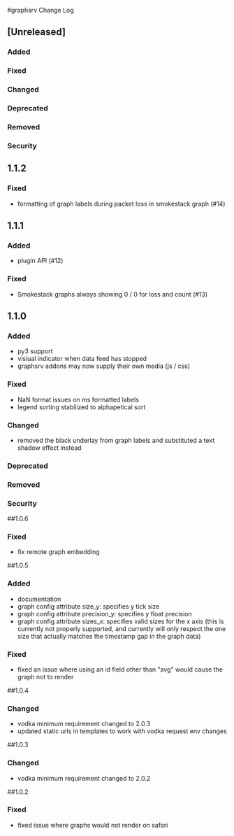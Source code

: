 
#graphsrv Change Log

## [Unreleased]

### Added
### Fixed
### Changed
### Deprecated
### Removed
### Security

## 1.1.2

### Fixed

- formatting of graph labels during packet loss in smokestack graph (#14)

## 1.1.1

### Added

- plugin API (#12)

### Fixed

- Smokestack graphs always showing 0 / 0 for loss and count (#13)

## 1.1.0

### Added

- py3 support
- visiual indicator when data feed has stopped
- graphsrv addons may now supply their own media (js / css)

### Fixed

- NaN format issues on ms formatted labels
- legend sorting stabilized to alphapetical sort

### Changed

- removed the black underlay from graph labels and substituted a text shadow effect instead

### Deprecated
### Removed
### Security

##1.0.6
### Fixed

- fix remote graph embedding

##1.0.5

### Added

- documentation
- graph config attribute size_y: specifies y tick size
- graph config attribute precision_y: specifies y float precision
- graph config attribute sizes_x: specifies valid sizes for the x axis (this is currently not properly
  supported, and currently will only respect the one size that actually matches the timestamp gap in the
  graph data)

### Fixed

- fixed an issue where using an id field other than "avg" would cause the graph not to render

##1.0.4
### Changed
- vodka minimum requirement changed to 2.0.3
- updated static urls in templates to work with vodka request env changes

##1.0.3
### Changed
- vodka minimum requirement changed to 2.0.2

##1.0.2
### Fixed
- fixed issue where graphs would not render on safari
